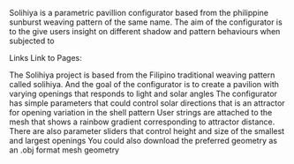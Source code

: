 Solihiya is a parametric pavillion configurator based from the philippine sunburst weaving pattern of the same name.  The aim of the configurator is to the give users insight on different shadow and pattern behaviours when subjected to

Links
Link to Pages:




The Solihiya project is based from the Filipino traditional weaving pattern called solihiya. 
And the goal of the configurator is to create a pavilion with varying openings that responds to light and solar angles
The configurator has simple parameters that could control solar directions that is an attractor for opening variation in the shell pattern
User strings are attached to the mesh that shows a rainbow gradient corresponding to attractor distance.
There are also parameter sliders that control height and size of the smallest and largest openings
You could also download the preferred geometry as an .obj format mesh geometry
